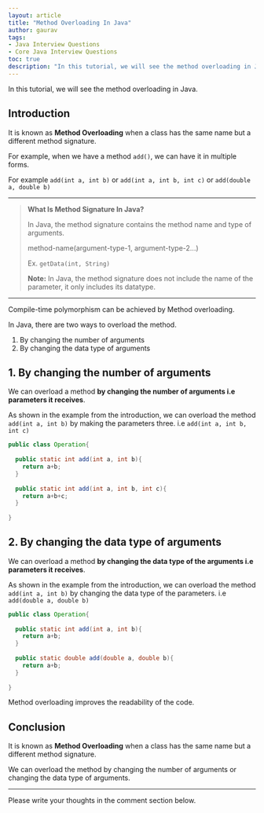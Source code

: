```yaml
---
layout: article  
title: "Method Overloading In Java"  
author: gaurav
tags:
- Java Interview Questions
- Core Java Interview Questions
toc: true
description: "In this tutorial, we will see the method overloading in Java."
---
```


In this tutorial, we will see the method overloading in Java.

## Introduction

It is known as **Method Overloading** when a class has the same name but a different method signature.

For example, when we have a method `add()`,  we can have it in multiple forms.

For example `add(int a, int b)` or `add(int a, int b, int c)` or `add(double a, double b)`

---

> **What Is Method Signature In Java?**
>
> In Java, the method signature contains the method name and type of arguments.
>
> method-name(argument-type-1, argument-type-2...)
>
> Ex. `getData(int, String)`
>
> **Note:** In Java, the method signature does not include the name of the parameter, it only includes its datatype.

---

Compile-time polymorphism can be achieved by Method overloading.

In Java, there are two ways to overload the method.

1. By changing the number of arguments
2. By changing the data type of arguments

## 1. By changing the number of arguments

We can overload a method **by changing the number of arguments i.e parameters it receives**.

As shown in the example from the introduction, we can overload the method `add(int a, int b)`  by making the parameters three. i.e `add(int a, int b, int c)`

```java
public class Operation{
    
  public static int add(int a, int b){
    return a+b;
  }
  
  public static int add(int a, int b, int c){
    return a+b+c;
  }
    
}
```

## 2. By changing the data type of arguments

We can overload a method **by changing the data type of the arguments i.e parameters it receives**.

As shown in the example from the introduction, we can overload the method `add(int a, int b)`  by changing the data type of the parameters. i.e `add(double a, double b)`

```java
public class Operation{
    
  public static int add(int a, int b){
    return a+b;
  }
  
  public static double add(double a, double b){
    return a+b;
  }
    
}
```

Method overloading improves the readability of the code.

## Conclusion

It is known as **Method Overloading** when a class has the same name but a different method signature.

We can overload the method by changing the number of arguments or changing the data type of arguments.

---

Please write your thoughts in the comment section below.
